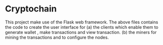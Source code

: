 # Cryptochain

This project make use of the Flask web framework.
The above files contains the code to create the user interface for (a) the clients which enable them to generate wallet , make transactions and view transaction. 
(b) the miners for mining the transactions and to configure the nodes.
